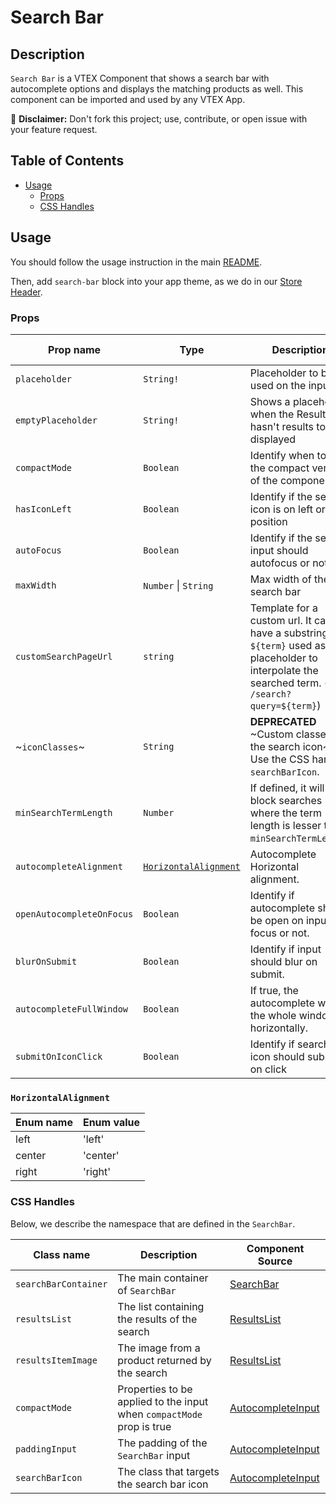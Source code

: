 # Search Bar

## Description

`Search Bar` is a VTEX Component that shows a search bar with autocomplete options and displays the matching products as well. This component can be imported and used by any VTEX App.

:loudspeaker: **Disclaimer:** Don't fork this project; use, contribute, or open issue with your feature request.

## Table of Contents

- [Usage](#usage)
  - [Props](#props)
  - [CSS Handles](#css-handles)

## Usage

You should follow the usage instruction in the main [README](https://github.com/vtex-apps/store-components/blob/master/README.md#usage).

Then, add `search-bar` block into your app theme, as we do in our [Store Header](https://github.com/vtex-apps/store-header/blob/master/store/blocks.json).

### Props

| Prop name                 | Type                                          | Description                                                                                                                                       | Default value |
| ------------------------- | --------------------------------------------- | ------------------------------------------------------------------------------------------------------------------------------------------------- | ------------- |
| `placeholder`             | `String!`                                     | Placeholder to be used on the input                                                                                                               | -             |
| `emptyPlaceholder`        | `String!`                                     | Shows a placeholder when the ResultList hasn't results to displayed                                                                               | -             |
| `compactMode`             | `Boolean`                                     | Identify when to use the compact version of the component                                                                                         | -             |
| `hasIconLeft`             | `Boolean`                                     | Identify if the search icon is on left or right position                                                                                          | -             |
| `autoFocus`               | `Boolean`                                     | Identify if the search input should autofocus or not                                                                                              | -             |
| `maxWidth`                | `Number` \| `String`                          | Max width of the search bar                                                                                                                       | -             |
| `customSearchPageUrl`     | `string`                                      | Template for a custom url. It can have a substring `${term}` used as placeholder to interpolate the searched term. (e.g. `/search?query=${term}`) | -             |
| ~`iconClasses`~           | `String`                                      | **DEPRECATED** ~Custom classes for the search icon~ Use the CSS handle `searchBarIcon`.                                                           | -             |
| `minSearchTermLength`     | `Number`                                      | If defined, it will block searches where the term length is lesser than `minSearchTermLength`.                                                    | -             |
| `autocompleteAlignment`   | [`HorizontalAlignment`](#horizontalalignment) | Autocomplete Horizontal alignment.                                                                                                                | `left`        |
| `openAutocompleteOnFocus` | `Boolean`                                     | Identify if autocomplete should be open on input focus or not.                                                                                    | `false`       |
| `blurOnSubmit`            | `Boolean`                                     | Identify if input should blur on submit.                                                                                                          | `false`       |
| `autocompleteFullWindow`  | `Boolean`                                     | If true, the autocomplete will fill the whole window horizontally.                                                                                | `false`       |
| `submitOnIconClick`       | `Boolean`                                     | Identify if search icon should submit on click                                                                                                    | `false`       |

### `HorizontalAlignment`

| Enum name | Enum value |
| --------- | ---------- |
| left      | 'left'     |
| center    | 'center'   |
| right     | 'right'    |

### CSS Handles

Below, we describe the namespace that are defined in the `SearchBar`.

| Class name           | Description                                                           | Component Source                                                                 |
| -------------------- | --------------------------------------------------------------------- | -------------------------------------------------------------------------------- |
| `searchBarContainer` | The main container of `SearchBar`                                     | [SearchBar](/react/components/SearchBar/components/SearchBar.js)                 |
| `resultsList`        | The list containing the results of the search                         | [ResultsList](/react/components/SearchBar/components/ResultsList.js)             |
| `resultsItemImage`   | The image from a product returned by the search                       | [ResultsList](/react/components/SearchBar/components/ResultsList.js)             |
| `compactMode`        | Properties to be applied to the input when `compactMode` prop is true | [AutocompleteInput](/react/components/SearchBar/components/AutocompleteInput.js) |
| `paddingInput`       | The padding of the `SearchBar` input                                  | [AutocompleteInput](/react/components/SearchBar/components/AutocompleteInput.js) |
| `searchBarIcon`      | The class that targets the search bar icon                            | [AutocompleteInput](/react/components/SearchBar/components/AutocompleteInput.js) |
